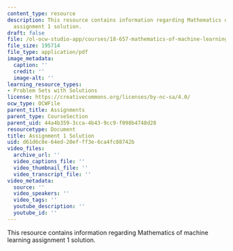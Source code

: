 ```yaml
---
content_type: resource
description: This resource contains information regarding Mathematics of machine learning
  assignment 1 solution.
draft: false
file: /ol-ocw-studio-app/courses/18-657-mathematics-of-machine-learning-fall-2015/d61d6c8e64ed20efff3e6ca4fc88742b_MIT18_657F15_PS1_Sol.pdf
file_size: 195714
file_type: application/pdf
image_metadata:
  caption: ''
  credit: ''
  image-alt: ''
learning_resource_types:
- Problem Sets with Solutions
license: https://creativecommons.org/licenses/by-nc-sa/4.0/
ocw_type: OCWFile
parent_title: Assignments
parent_type: CourseSection
parent_uid: 44a4b359-3cca-4b43-9cc9-f098b4748d28
resourcetype: Document
title: Assignment 1 Solution
uid: d61d6c8e-64ed-20ef-ff3e-6ca4fc88742b
video_files:
  archive_url: ''
  video_captions_file: ''
  video_thumbnail_file: ''
  video_transcript_file: ''
video_metadata:
  source: ''
  video_speakers: ''
  video_tags: ''
  youtube_description: ''
  youtube_id: ''
---
```

This resource contains information regarding Mathematics of machine learning assignment 1 solution.